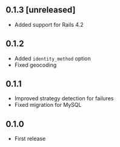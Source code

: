 ## 0.1.3 [unreleased]

- Added support for Rails 4.2

## 0.1.2

- Added `identity_method` option
- Fixed geocoding

## 0.1.1

- Improved strategy detection for failures
- Fixed migration for MySQL

## 0.1.0

- First release
